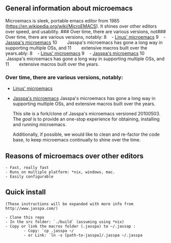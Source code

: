 ## General information about microemacs

Microemacs is sleek, portable emacs editor from 1985
(https://en.wikipedia.org/wiki/MicroEMACS). It shines over other editors
over speed, and usability. ### Over time, there are various versions, not### Over time, there are various versions, notably:
8
    - [Linus' microemacs](https://github.com/torvalds/uemacs)
9
    - [Jasspa's microemacs](http://www.jasspa.com)
10
        Jasspa's microemacs has gone a long way in supporting multiple OSs, and 
11
        extensive macros built over the years.ably:
8
    - [Linus' microemacs](https://github.com/torvalds/uemacs)
9
    - [Jasspa's microemacs](http://www.jasspa.com)
10
        Jasspa's microemacs has gone a long way in supporting multiple OSs, and 
11
        extensive macros built over the years.

### Over time, there are various versions, notably:
- [Linus' microemacs](https://github.com/torvalds/uemacs)
- [Jasspa's microemacs](http://www.jasspa.com)
        Jasspa's microemacs has gone a long way in supporting multiple OSs, and 
        extensive macros built over the years.

    This site is a fork/clone of Jasspa's microemacs versioned 20100503. The
*goal* is to provide an one-stop experience for obtaining, installing and
running microemacs. 
    
    Additionally, if possible, we would like to clean and re-factor the code 
base, to keep microemacs continually to shine over the time.

## Reasons of microemacs over other editors
    - Fast, really fast
    - Runs on multiple platform: *nix, windows, mac.
    - Easily configurable

## Quick install
    (These instructions will be expanded with more info from http://www.jasspa.com/)

    - Clone this repo
    - In the src folder: `./build` (assuming using *nix)
    - Copy or link the macros folder (.jasspa) to ~/.jassap :
            - Copy: `cp .jasspa ~/
            - or Link: `ln -s [path-to-jasspa]/.jasspa ~/.jasspa 


